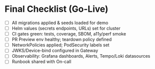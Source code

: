 
# Final Checklist (Go-Live)

- [ ] All migrations applied & seeds loaded for demo
- [ ] Helm values (secrets endpoints, URLs) set for cluster
- [ ] CI gates green: tests, coverage, SBOM, a11y/perf smoke
- [ ] PR Preview env healthy; teardown policy defined
- [ ] NetworkPolicies applied; PodSecurity labels set
- [ ] JWKS/Device-bind configured in Gateway
- [ ] Observability: Grafana dashboards, Alerts, Tempo/Loki datasources
- [ ] Runbook shared with On-call
